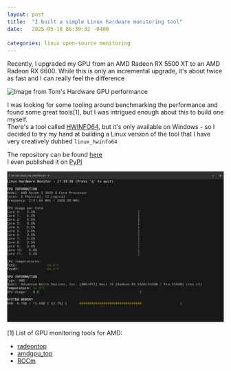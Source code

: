 ```yaml
---
layout: post
title:  "I built a simple Linux hardware monitoring tool"
date:   2025-05-18 06:39:32 -0400

categories: linux open-source monitoring
---
```


Recently, I upgraded my GPU from an AMD Radeon RX 5500 XT to an AMD Radeon RX 6600. While this is only an incremental upgrade, it's about twice as fast and I can really feel the difference

![Image from Tom's Hardware GPU performance](https://cdn.mos.cms.futurecdn.net/odX4dmxSVcAKwfs6pcqvJL.png)

I was looking for some tooling around benchmarking the performance and found some great tools[1], but I was intrigued enough about this to build one myself.    
There's a tool called [HWINFO64](https://www.hwinfo.com/download/), but it's only available on Windows - so I decided to try my hand at building a Linux version of the tool that I have very creatively dubbed `linux_hwinfo64`

The repository can be found [here](https://github.com/MahmoudDolah/linux_hwinfo64)     
I even published it on [PyPI](https://pypi.org/project/linux-hwinfo64/)

![linux_hwinfo64 running in standard mode in the terminal](https://github.com/MahmoudDolah/linux_hwinfo64/raw/main/assets/linux_hw_monitor_screenshot.png)


[1] List of GPU monitoring tools for AMD:
- [radeontop](https://github.com/clbr/radeontop)
- [amdgpu_top](https://github.com/Umio-Yasuno/amdgpu_top?tab=readme-ov-file)
- [ROCm](https://rocm.docs.amd.com/projects/install-on-linux/en/latest/install/quick-start.html)
